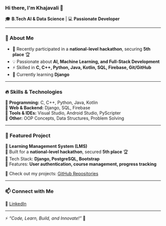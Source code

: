 ### Hi there, I'm Khajavali 👋  

🎓 **B.Tech AI & Data Science** | 💻 **Passionate Developer**  

---

### 🚀 About Me  

- 🔭 Recently participated in a **national-level hackathon**, securing **5th place** 🏆  
- 💡 Passionate about **AI, Machine Learning, and Full-Stack Development**  
- ⚡ Skilled in **C, C++, Python, Java, Kotlin, SQL, Firebase, Git/GitHub**  
- 🌱 Currently learning **Django**  

---

### 🔥 Skills & Technologies  

🔹 **Programming:** C, C++, Python, Java, Kotlin  
🔹 **Web & Backend:** Django, SQL, Firebase  
🔹 **Tools & IDEs:** Visual Studio, Android Studio, PyScripter  
🔹 **Other:** OOP Concepts, Data Structures, Problem Solving  

---

### 📌 Featured Project  

🔹 **Learning Management System (LMS)**  
🔸 Built for a **national-level hackathon**, secured **5th place** 🏆  
🔸 Tech Stack: **Django, PostgreSQL, Bootstrap**  
🔸 Features: **User authentication, course management, progress tracking**  

📌 Check out my projects: [GitHub Repositories](https://github.com/khajavali-sk)  

---

### 📫 Connect with Me  

🔗 [LinkedIn](https://www.linkedin.com/in/KhajavaliShaik1/)   

---

⚡ *“Code, Learn, Build, and Innovate!”* 🚀  
